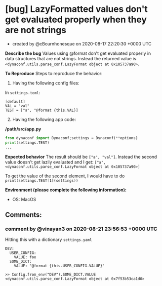 # [bug] LazyFormatted values don't get evaluated properly when they are not strings

* created by @cBournhonesque on 2020-08-17 22:20:30 +0000 UTC

**Describe the bug**
Values using @format don't get evaluated properly in data structures that are not strings.
Instead the returned value is `<dynaconf.utils.parse_conf.LazyFormat object at 0x105737a90>`.

**To Reproduce**
Steps to reproduce the behavior:

1. Having the following config files:

In `settings.toml`:

```
[default]
VAL = "val"
TEST = ["a", "@format {this.VAL}]
```


2. Having the following app code:


**/path/src/app.py**
```python
from dynaconf import Dynaconf;settings = Dynaconf(**options)
print(settings.TEST)
...
```



</details>

**Expected behavior**
The result should be `["a", "val"]`.
Instead the second value doesn't get lazily evaluated and I get: `["a", <dynaconf.utils.parse_conf.LazyFormat object at 0x105737a90>]`

To get the value of the second element, I would have to do `print(settings.TEST[1](settings))`

**Environment (please complete the following information):**
 - OS: MacOS



## Comments:

### comment by @vinayan3 on 2020-08-21 23:56:53 +0000 UTC

Hitting this with a dictionary
`settings.yaml`
```
DEV:
  USER_CONFIG:
    VALUE: foo
  SOME_DICT:
    VALUE: "@format {this.USER_CONFIG.VALUE}"
```
```
>> Config.from_env("DEV").SOME_DICT.VALUE
<dynaconf.utils.parse_conf.LazyFormat object at 0x7f53b53ca1d0>
```
